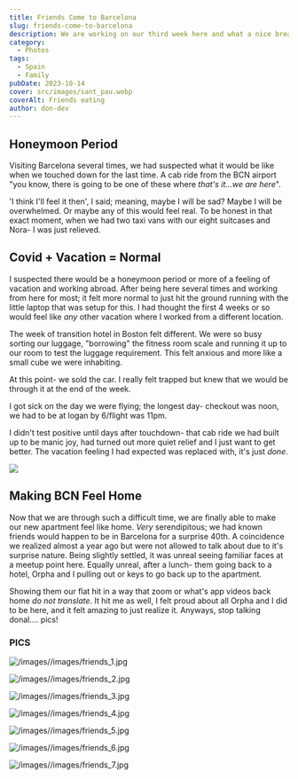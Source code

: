 ```yaml
---
title: Friends Come to Barcelona
slug: friends-come-to-barcelona
description: We are working on our third week here and what a nice break to have friends who happen to be in town! Amazing to have lunch and show them the apartment. Feels like we made it!
category:
  - Photos
tags:
  - Spain
  - Family
pubDate: 2023-10-14
cover: src/images/sant_pau.webp
coverAlt: Friends eating
author: don-dev
---
```

## Honeymoon Period

Visiting Barcelona several times, we had suspected what it would be like when we touched down for the last time. A cab ride from the BCN airport "you know, there is going to be one of these where *that's it...we are here*".

'I think I'll feel it then', I said; meaning, maybe I will be sad? Maybe I will be overwhelmed. Or maybe any of this would feel real. To be honest in that exact moment, when we had two taxi vans with our eight suitcases and Nora- I was just relieved.

## Covid + Vacation = Normal

I suspected there would be a honeymoon period or more of a feeling of vacation and working abroad. After being here several times and working from here for most; it felt more normal to just hit the ground running with the little laptop that was setup for this. I had thought the first 4 weeks or so would feel like *any* other vacation where I worked from a different location.

The week of transition hotel in Boston felt different. We were so busy sorting our luggage, "borrowing" the fitness room scale and running it up to our room to test the luggage requirement. This felt anxious and more like a small cube we were inhabiting.

At this point- we sold the car. I really felt trapped but knew that we would be through it at the end of the week.

I got sick on the day we were flying; the longest day- checkout was noon, we had to be at logan by 6/flight was 11pm.

I didn't test positive until days after touchdown- that cab ride we had built up to be manic joy, had turned out more quiet relief and I just want to get better. The vacation feeling I had expected was replaced with, it's just *done*.

![](https://media.giphy.com/media/3oKIPf3C7HqqYBVcCk/giphy.gif)

## Making BCN Feel Home

Now that we are through such a difficult time, we are finally able to make our new apartment feel like home. *Very* serendipitous; we had known friends would happen to be in Barcelona for a surprise 40th. A coincidence we realized almost a year ago but were not allowed to talk about due to it's surprise nature. Being slightly settled, it was unreal seeing familiar faces at a meetup point here. Equally unreal, after a lunch- them going back to a hotel, Orpha and I pulling out or keys to go back up to the apartment.

Showing them our flat hit in a way that zoom or what's app videos back home *do not translate*. It hit me as well, I felt proud about all Orpha and I did to be here, and it felt amazing to just realize it. Anyways, stop talking donal.... pics!

### PICS
![/images//images/friends_1.jpg](/images/friends_1.jpg)

![/images//images/friends_2.jpg](/images/friends_2.jpg)

![/images//images/friends_3.jpg](/images/friends_3.jpg)

![/images//images/friends_4.jpg](/images/friends_4.jpg)

![/images//images/friends_5.jpg](/images/friends_5.jpg)

![/images//images/friends_6.jpg](/images/friends_6.jpg)

![/images//images/friends_7.jpg](/images/friends_7.jpg)
